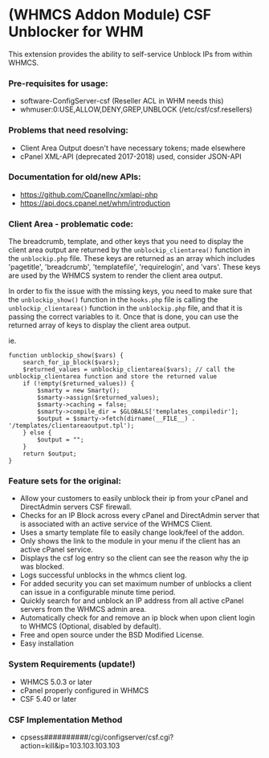 # (WHMCS Addon Module) CSF Unblocker for WHM

This extension provides the ability to self-service Unblock IPs from within WHMCS.

### Pre-requisites for usage:

- software-ConfigServer-csf (Reseller ACL in WHM needs this)
- whmuser:0:USE,ALLOW,DENY,GREP,UNBLOCK (/etc/csf/csf.resellers)

### Problems that need resolving:

- Client Area Output doesn't have necessary tokens; made elsewhere
- cPanel XML-API (deprecated 2017-2018) used, consider JSON-API

### Documentation for old/new APIs:

- https://github.com/CpanelInc/xmlapi-php
- https://api.docs.cpanel.net/whm/introduction

### Client Area - problematic code:

The breadcrumb, template, and other keys that you need to display the client area output are returned by the `unblockip_clientarea()` function in the `unblockip.php` file. These keys are returned as an array which includes 'pagetitle', 'breadcrumb', 'templatefile', 'requirelogin', and 'vars'. These keys are used by the WHMCS system to render the client area output.

In order to fix the issue with the missing keys, you need to make sure that the `unblockip_show()` function in the `hooks.php` file is calling the `unblockip_clientarea()` function in the `unblockip.php` file, and that it is passing the correct variables to it. Once that is done, you can use the returned array of keys to display the client area output.

ie. 

    function unblockip_show($vars) {
        search_for_ip_block($vars);
        $returned_values = unblockip_clientarea($vars); // call the unblockip_clientarea function and store the returned value
        if (!empty($returned_values)) {
            $smarty = new Smarty();
            $smarty->assign($returned_values);
            $smarty->caching = false;
            $smarty->compile_dir = $GLOBALS['templates_compiledir'];
            $output = $smarty->fetch(dirname(__FILE__) . '/templates/clientareaoutput.tpl');  
        } else {
            $output = "";
        }
        return $output;
    }

### Feature sets for the original:

- Allow your customers to easily unblock their ip from your cPanel and DirectAdmin servers CSF firewall.
- Checks for an IP Block across every cPanel and DirectAdmin server that is associated with an active service of the WHMCS Client.
- Uses a smarty template file to easily change look/feel of the addon.
- Only shows the link to the module in your menu if the client has an active cPanel service.
- Displays the csf log entry so the client can see the reason why the ip was blocked.
- Logs successful unblocks in the whmcs client log.
- For added security you can set maximum number of unblocks a client can issue in a configurable minute time period.
- Quickly search for and unblock an IP address from all active cPanel servers from the WHMCS admin area.
- Automatically check for and remove an ip block when upon client login to WHMCS (Optional, disabled by default).
- Free and open source under the BSD Modified License.
- Easy installation

### System Requirements (update!)

- WHMCS 5.0.3 or later
- cPanel properly configured in WHMCS
- CSF 5.40 or later

### CSF Implementation Method

- cpsess##########/cgi/configserver/csf.cgi?action=kill&ip=103.103.103.103
